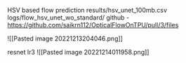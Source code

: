 HSV based flow prediction
results/hsv_unet_100mb.csv
logs/flow_hsv_unet_wo_standard/
github - https://github.com/saikrn112/OpticalFlowOnTPU/pull/3/files

![[Pasted image 20221213204046.png]]





resnet lr3
![[Pasted image 20221214011958.png]]

